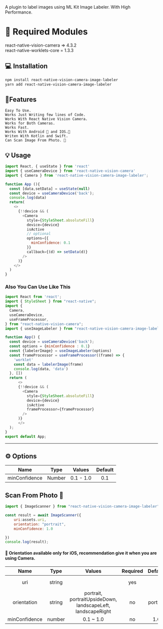 
A plugin to label images using ML Kit Image Labeler. With High Performance.

# 🚨 Required Modules
react-native-vision-camera => 4.3.2 <br/>
react-native-worklets-core = 1.3.3

## 💻 Installation

```sh
npm install react-native-vision-camera-image-labeler
yarn add react-native-vision-camera-image-labeler
```
## 👷Features
    Easy To Use.
    Works Just Writing few lines of Code.
    Works With React Native Vision Camera.
    Works for Both Cameras.
    Works Fast.
    Works With Android 🤖 and IOS.📱
    Writen With Kotlin and Swift.
    Can Scan Image From Photo. 📸

## 💡 Usage

```js
import React, { useState } from 'react'
import { useCameraDevice } from 'react-native-vision-camera'
import { Camera } from 'react-native-vision-camera-image-labeler';

function App (){
  const [data,setData] = useState(null)
  const device = useCameraDevice('back');
  console.log(data)
  return(
    <>
      {!!device && (
        <Camera
          style={StyleSheet.absoluteFill}
          device={device}
          isActive
          // optional
          options={{
            minConfidence: 0.1
          }}
          callback={(d) => setData(d)}
        />
      )}
    </>
  )
}

```
### Also You Can Use Like This

```js
import React from 'react';
import { StyleSheet } from "react-native";
import {
  Camera,
  useCameraDevice,
  useFrameProcessor,
} from "react-native-vision-camera";
import { useImageLabeler } from "react-native-vision-camera-image-labeler";

function App() {
  const device = useCameraDevice('back');
  const options = {minConfidence : 0.1}
  const {labelerImage} = useImageLabeler(options)
  const frameProcessor = useFrameProcessor((frame) => {
    'worklet'
    const data = labelerImage(frame)
	console.log(data, 'data')
  }, [])
  return (
      <>
      {!!device && (
        <Camera
          style={StyleSheet.absoluteFill}
          device={device}
          isActive
          frameProcessor={frameProcessor}
        />
      )}
      </>
  );
}
export default App;
```


---

## ⚙️ Options

| Name |  Type    |  Values   | Default |
| :---:   | :---: |:---------:|  :---: |
| minConfidence | Number   | 0.1 - 1.0 | 0.1 |


##  Scan From Photo 📸

```js
import { ImageScanner } from "react-native-vision-camera-image-labeler";

const result = await ImageScanner({
    uri:assets.uri,
    orientation: "portrait",
    minConfidence: 1.0

})
console.log(result);

```
<h4>🚨 Orientation available only for iOS, recommendation give it when you are using Camera.</h3>

|    Name     |  Type  |                           Values                            | Required | Default  |   Platform   |
|:-----------:|:------:|:-----------------------------------------------------------:|:--------:|:--------:|:------------:|
|     uri     | string |                                                             |   yes    |          | android, iOS |
| orientation | string | portrait, portraitUpsideDown, landscapeLeft, landscapeRight |    no    | portrait |     iOS      |
| minConfidence | number |                          0.1 ~ 1.0                          |    no    |   1.0    | android,iOS  |
















